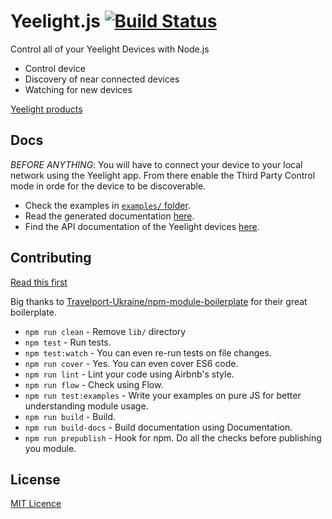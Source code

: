 # Yeelight.js [![Build Status](https://travis-ci.org/kbariotis/yeelight.js.svg?branch=master)](https://travis-ci.org/kbariotis/yeelight.js)
Control all of your Yeelight Devices with Node.js

* Control device
* Discovery of near connected devices
* Watching for new devices

[Yeelight products](https://www.yeelight.com/)

## Docs

*BEFORE ANYTHING*: You will have to connect your device to your local network using the Yeelight app. From there enable the Third Party Control mode in orde for the device to be discoverable.

* Check the examples in [`examples/` folder](https://github.com/kbariotis/yeelight.js/blob/master/examples/).
* Read the generated documentation [here](https://github.com/kbariotis/yeelight.js/blob/master/DOCS.md).
* Find the API documentation of the Yeelight devices
[here](http://www.yeelight.com/download/Yeelight_Inter-Operation_Spec.pdf).

## Contributing

[Read this first](https://github.com/kbariotis/yeelight.js/blob/master/CONTRIBUTING.md)

Big thanks to [Travelport-Ukraine/npm-module-boilerplate](https://github.com/Travelport-Ukraine/npm-module-boilerplate) for their great boilerplate.

- `npm run clean` - Remove `lib/` directory
- `npm test` - Run tests.
- `npm test:watch` - You can even re-run tests on file changes.
- `npm run cover` - Yes. You can even cover ES6 code.
- `npm run lint` - Lint your code using Airbnb's style.
- `npm run flow` - Check using Flow.
- `npm run test:examples` - Write your examples on pure JS for better understanding module usage.
- `npm run build` - Build.
- `npm run build-docs` - Build documentation using Documentation.
- `npm run prepublish` - Hook for npm. Do all the checks before publishing you module.

## License
[MIT Licence](https://github.com/kbariotis/yeelight.js/blob/master/LICENCE)
